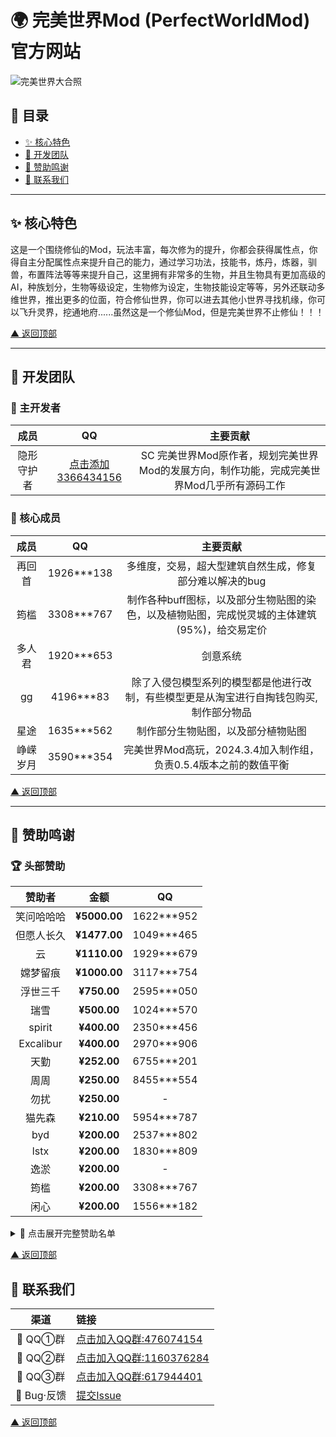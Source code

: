 <a name="top"></a>
# 🌍 完美世界Mod (PerfectWorldMod) 官方网站 
 
![完美世界大合照](https://gitee.com/invisible-guardian/PerfectWorldMod/raw/master/%E4%B8%BB%E7%95%8C%E9%9D%A2%E8%83%8C%E6%99%AF.webp)  
 
## 📑 目录 
- [✨ 核心特色](#core-features)
- [👥 开发团队](#dev-team)
- [💖 赞助鸣谢](#sponsors)
- [📮 联系我们](#contact)
 
---
 
<a name="core-features"></a>
## ✨ 核心特色 
这是一个围绕修仙的Mod，玩法丰富，每次修为的提升，你都会获得属性点，你得自主分配属性点来提升自己的能力，通过学习功法，技能书，炼丹，炼器，驯兽，布置阵法等等来提升自己，这里拥有非常多的生物，并且生物具有更加高级的AI，种族划分，生物等级设定，生物修为设定，生物技能设定等等，另外还联动多维世界，推出更多的位面，符合修仙世界，你可以进去其他小世界寻找机缘，你可以飞升灵界，挖通地府......虽然这是一个修仙Mod，但是完美世界不止修仙！！！
 
[▲ 返回顶部](#top)
 
---
 
<a name="dev-team"></a>
## 👥 开发团队 
 
### 👑 主开发者 
| 成员 | QQ | 主要贡献 |
|:-----------:|:----------:|:-----------------:|
| 隐形守护者 |  [点击添加3366434156](https://wpa.qq.com/msgrd?v=3&uin=3366434156&site=qq&menu=yes)   | SC 完美世界Mod原作者，规划完美世界Mod的发展方向，制作功能，完成完美世界Mod几乎所有源码工作|
### 👑 核心成员 
| 成员 | QQ | 主要贡献 |
|:-----------:|:----------:|:-----------------:|
| 再回首 | 1926***138 | 多维度，交易，超大型建筑自然生成，修复部分难以解决的bug |
| 筠槛 | 3308***767 | 制作各种buff图标，以及部分生物贴图的染色，以及植物贴图，完成悦灵城的主体建筑(95%)，给交易定价 |
| 多人君 | 1920***653 | 剑意系统 |
| gg | 4196***83 | 除了入侵包模型系列的模型都是他进行改制，有些模型更是从淘宝进行自掏钱包购买,制作部分物品 |
| 星途 | 1635***562 | 制作部分生物贴图，以及部分植物贴图 |
| 峥嵘岁月 | 3590***354 | 完美世界Mod高玩，2024.3.4加入制作组，负责0.5.4版本之前的数值平衡 |
 
[▲ 返回顶部](#top)
 
---
 
<a name="sponsors"></a>
## 💖 赞助鸣谢 
 
### 🏆 头部赞助 
| 赞助者 | 金额 | QQ |
|:-----------:|:----------:|:-----------------:|
| 笑问哈哈哈 | **¥5000.00** | 1622***952 |
| 但愿人长久 | **¥1477.00** | 1049***465 |
| 云 | **¥1110.00** | 1929***679 |
| 嫦梦留痕 | **¥1000.00** | 3117***754 |
| 浮世三千 | **¥750.00** | 2595***050 |
| 瑞雪 | **¥500.00** | 1024***570 |
| spirit | **¥400.00** | 2350***456 |
| Excalibur | **¥400.00** | 2970***906 |
| 天勤 | **¥252.00** | 6755***201 |
| 周周 | **¥250.00** | 8455***554 |
| 勿扰 | **¥250.00** | - |
| 猫先森 | **¥210.00** | 5954***787 |
| byd | **¥200.00** | 2537***802 |
| lstx | **¥200.00** | 1830***809 |
| 逸淤 | **¥200.00** | - |
| 筠槛 | **¥200.00** | 3308***767 |
| 闲心 | **¥200.00** | 1556***182 |
  
<details>
  <summary>📜 点击展开完整赞助名单</summary>
  

| 赞助者 | 金额 | QQ |
|:-----------:|:----------:|:-----------------:|
| 铁石心肠的源龙星人 | **¥188.00** | 1332***953 |
| Floatingdream | **¥130.00** | 1360***379 |
| 峥嵘岁月 | **¥120.00** | 3590***354 |  
| 林兮 | **¥101.66** | 2596***456 |
| 面包爱上了酸奶 | **¥100.00** | 2586***148 |
| 远方星游 | **¥100.00** | 2150***081 |
| 郑玩手机 | **¥100.00** | - |
| 林中鹿 | **¥100.00** | 1531***408 |
| 长青 | **¥100.00** | - |
| 杨枝甘露 | **¥100.00** | - |
| 浪漫至死不渝 | **¥100.00** | 1247***010 |
| 超心塞的兔头帮 | **¥100.00** | 2380***436 |
| 星辰信使 | **¥100.00** | - |
| 木偶戏 | **¥100.00** | - |
| 佚名 | **¥100.00** | - |
| 以木 | **¥100.00** | 4722***237 |
| 吃面的迪迦 | **¥100.00** | 8539***216 |
| 旧守一个梦 | **¥100.00** | 1536***447 |
| 非洲酋长 | **¥100.00** | 6762***908 |
| 清风 | **¥90.00** | - |
| 遥遥无期 | **¥88.88** | 5460***601 |
| 如沐春风 | **¥88.00** | - |
| 散文 | **¥86.00** | 2021***133 |
| う思あ | **¥85.00** | 2074***033 |
| EGARSA | **¥70.00** | - |
| 小桃先生 | **¥66.88** | 1546***052 |
| 八脚章鱼万花筒三只眼 | **¥66.60** | 1211***678 |
| 良人陪 | **¥66.00** | 2480***026 |
| 暗黑大帝 | **¥66.00** | 5284***027 |
| 佚名 | **¥66.00** | - |
| 。 | **¥66.00** | - |
| 不吃鱼的猫项 | **¥60.00** | 2065***681 |
| TRY(老巫) | **¥60.00** | 2116***144 |
| 锦瑟华年 | **¥60.00** | 9614***630 |
| 山海 | **¥55.00** | 3853***502 |
| 一顿狂炫十八碗 | **¥52.00** | - |
| 佚名 | **¥50.00** | - |
| 山茶暮鱼 | **¥50.00** | 3368***794 |
| 仰望星空 | **¥50.00** | - |
| 玄无 | **¥50.00** | 2172***910 |
| aspirition | **¥50.00** | 2868***548 |
| 不满的汤 | **¥50.00** | 3667***256 |
| 白愁 | **¥40.00** | 1823***964 |
| 李云 | **¥30.00** | 1463***277 |
| 千雪红梅 | **¥30.00** | 1603***781 |
| 酒窖以空 | **¥26.88** | - |
| 林兮 | **¥21.66** | - |
| 无因 | **¥20.00** | - |
| 大罗金仙 | **¥20.00** | - |
| 游太亮 | **¥20.00** | - |
| 芜水平 | **¥20.00** | - |
| 0321 | **¥20.00** | - |
| 手高金戈 | **¥20.00** | - |
| 佚名 | **¥20.00** | - |
| 末鸢 | **¥20.00** | - |
| 以木 | **¥20.00** | 4722***237 |
| Q.W | **¥20.00** | - |
| 容易记的人 | **¥20.00** | 3522***295 |
| 蓝 | **¥20.00** | - |
| 嘿嘿 | **¥20.00** | 1962***484 |
| 是他啊 | **¥20.00** | 1823***381 |
| 聆箫 | **¥20.00** | - |
| 寒蝉已噤 | **¥16.50** | - |
| L.Lank | **¥15.00** | - |
| 二郎神涮狗肉 | **¥15.00** | 1218***784 |
| 麻瓜 | **¥15.00** | 2066***879 |
| ^0^ | **¥14.00** | 1798***492 |
| 佚名 | **¥12.00** | - |
| king | **¥11.00** | - |
| 千反田 | **¥10.00** | 1007***003 |
| 齾魆 | **¥10.00** | - |
| 起名难 | **¥10.00** | - |
| sc殇 | **¥10.00** | 2122***929 |
| 小温 | **¥10.00** | - |
| 星君 | **¥10.00** | 1589***013 |
| 正景 | **¥10.00** | 3116***136 |
| 只你太美 | **¥10.00** | 3057***771 |
| 佚名 | **¥10.00** | - |
| 明日晴转小雨 | **¥10.00** | - |
| 流时璃夕 | **¥10.00** | - |
| 大古同茗 | **¥10.00** | - |
| Limru. | **¥10.00** | - |
| 碇真嗣 | **¥10.00** | 8674***865 |
| 思 | **¥10.00** | - |
| 白洁莉娜·贝纳勒斯 | **¥10.00** | - |
| 林兮 | **¥10.00** | - |
| 简笔画 | **¥10.00** | - |
| C小CC | **¥8.88** | - |
| 佚名 | **¥6.66** | - |
| 囍 | **¥6.67** | 2900***305 |
| 靠岸了 | **¥6.66** | - |
| 佚名 | **¥6.66** | - |
| 天渝 | **¥6.00** | - |
| 归星似剑 | **¥5.00** | - |
| 杰西 | **¥5.00** | - |
| 佚名 | **¥5.00** | - |
| 嘿，学习吗 | **¥5.00** | 1412***030 |
| 异世界公主 | **¥5.00** | 2539***406 |
| 憨豆 | **¥5.00** | 3198***500 |
| Ec | **¥5.00** | - |
| 东方子弦 | **¥5.00** | 3365***534 |
| 羽楚呐 | **¥5.00** | - |
| 山海 | **¥5.00** | - |
| 人文初祖 | **¥5.00** | - |
| 唤雨 | **¥5.00** | - |
| AwA | **¥5.00** | - |
| 一纸荒凉 | **¥5.00** | - |
| twistzz | **¥4.00** | 8674***865 |
| 誓言 | **¥3.14** | 2380***443 |
| 南屿 | **¥5.00** | - |
| 死神甜瓜 | **¥3.00** | - |
| 数据库 | **¥3.00** | - |
| 冥乐龙虾 | **¥2.00** | - |
| 名 | **¥2.00** | - |
| 拓木 | **¥2.00** | 6762***908 |
| 炸碎 | **¥2.00** | 3555***984 |
| 小A | **¥2.00** | - |
| 佚名(熊爪图案) | **¥2.00** | - |
| 独自清醒 | **¥1.50** | 3271***931 |
| .星 | **¥1.50** | - |
| 李 | **¥1.04** | - |
| yyy | **¥1.00** | - |
| 带好 | **¥1.00** | 9849***391 |
| 谢俊杰 | **¥1.00** | - |
| 晓 | **¥1.00** | - |
| 等风 | **¥1.00** | - |
| 嘉jia | **¥1.00** | - |
| 旧情 | **¥1.00** | - |
| S mile | **¥1.00** | - |
| 1 | **¥1.00** | - |
| . | **¥1.00** | - |
| 雨好大 | **¥1.00** | 7868***072 |
| 佚名 | **¥1.00** | - |
| 卖梦人 | **¥1.00** | - |
| 人生如梦 | **¥1.00** | - |
| 人生如此悲痛 | **¥1.00** | 3763***513 |
| 博超 | **¥1.00** | - |
| 无语多吃鱼 | **¥1.00** | - |
| 佚名 | **¥1.00** | - |
| 佚名 | **¥1.00** | - |
| 2114836044 | **¥1.00** | - |
| 佚名 | **¥0.70** | - |
| 奋斗 | **¥0.50** | - |
| RNWM | **¥0.50** | - |
| 佚名 | **¥0.10** | - |
| 对方正在输入中... | **¥0.02** | - |
| 宇杰 | **¥0.02** | - |
| 糕冷的我 | **¥0.02** | - |
| 今生有幸 | **¥0.01** | - |
| 佚名 | **¥0.01** | - |
 
</details>


[▲ 返回顶部](#top)
 
 
 
<a name="contact"></a>
## 📮 联系我们 
| 渠道 | 链接 |
|:----:|:----| 
| 🐧 QQ①群 | [点击加入QQ群:476074154](https://qm.qq.com/q/nqyyHMHs4g)   |
| 🐧 QQ②群 | [点击加入QQ群:1160376284](https://qm.qq.com/q/JRxg6p8eE8)   |
| 🐧 QQ③群 | [点击加入QQ群:617944401](https://qm.qq.com/q/MO7v3Edck0)   |
| 🐛 Bug·反馈 | [提交Issue](https://gitee.com/invisible-guardian/PerfectWorldMod/issues/new)   |
 
[▲ 返回顶部](#top) 